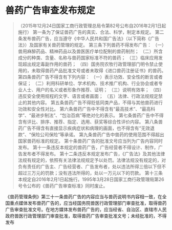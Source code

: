 # 兽药广告审查发布规定
> （2015年12月24日国家工商行政管理总局令第82号公布自2016年2月1日起施行）
第一条为了保证兽药广告的真实、合法、科学，制定本规定。
第二条发布兽药广告，应当遵守《中华人民共和国广告法》（以下简称《广告法》）及国家有关兽药管理的规定。
第三条下列兽药不得发布广告：
（一）兽用麻醉药品、精神药品以及兽医医疗单位配制的兽药制剂；
（二）所含成分的种类、含量、名称与兽药国家标准不符的兽药；
（三）临床应用发现超出规定毒副作用的兽药；
（四）国务院农牧行政管理部门明令禁止使用的，未取得兽药产品批准文号或者未取得《进口兽药注册证书》的兽药。
第四条兽药广告不得含有下列内容：
（一）表示功效、安全性的断言或者保证；
（二）利用科研单位、学术机构、技术推广机构、行业协会或者专业人士、用户的名义或者形象作推荐、证明；
（三）说明有效率；
（四）违反安全使用规程的文字、语言或者画面；
（五）法律、行政法规规定禁止的其他内容。
第五条兽药广告不得贬低同类产品，不得与其他兽药进行功效和安全性对比。
第六条兽药广告中不得含有“最高技术”、“最高科学”、“最进步制法”、“包治百病”等绝对化的表示。
第七条兽药广告中不得含有评比、排序、推荐、指定、选用、获奖等综合性评价内容。
第八条兽药广告不得含有直接显示疾病症状和病理的画面，也不得含有“无效退款”、“保险公司保险”等承诺。
第九条兽药广告中兽药的使用范围不得超出国家兽药标准的规定。
第十条兽药广告的批准文号应当列为广告内容同时发布。
第十一条违反本规定的兽药广告，广告经营者不得设计、制作，广告发布者不得发布。
第十二条违反本规定发布广告，《广告法》及其他法律法规有规定的，依照有关法律法规规定予以处罚。法律法规没有规定的，对负有责任的广告主、广告经营者、广告发布者，处以违法所得三倍以下但不超过三万元的罚款；没有违法所得的，处以一万元以下的罚款。
第十三条本规定自2016年2月1日起施行。1995年3月28日国家工商行政管理局第26号令公布的《兽药广告审查标准》同时废止。

《兽药管理条例》第三十一条兽药广告的内容应当与兽药说明书内容相一致，在全国重点媒体发布兽药广告的，应当经国务院兽医行政管理部门审查批准，取得兽药广告审查批准文号。在地方媒体发布兽药广告的，应当经省、自治区、直辖市人民政府兽医行政管理部门审查批准，取得兽药广告审查批准文号；未经批准的，不得发布
